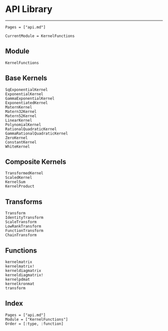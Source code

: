 # API Library

---
```@contents
Pages = ["api.md"]
```

```@meta
CurrentModule = KernelFunctions
```

## Module
```@docs
KernelFunctions
```

## Base Kernels

```@docs
SqExponentialKernel
ExponentialKernel
GammaExponentialKernel
ExponentiatedKernel
MaternKernel
Matern32Kernel
Matern52Kernel
LinearKernel
PolynomialKernel
RationalQuadraticKernel
GammaRationalQuadraticKernel
ZeroKernel
ConstantKernel
WhiteKernel
```

## Composite Kernels

```@docs
TransformedKernel
ScaledKernel
KernelSum
KernelProduct
```

## Transforms

```@docs
Transform
IdentityTransform
ScaleTransform
LowRankTransform
FunctionTransform
ChainTransform
```

## Functions

```@docs
kernelmatrix
kernelmatrix!
kerneldiagmatrix
kerneldiagmatrix!
kernelpdmat
kernelkronmat
transform
```


## Index

```@index
Pages = ["api.md"]
Module = ["KernelFunctions"]
Order = [:type, :function]
```
